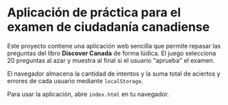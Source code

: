 # Aplicación de práctica para el examen de ciudadanía canadiense

Este proyecto contiene una aplicación web sencilla que permite repasar las preguntas del libro **Discover Canada** de forma lúdica. El juego selecciona 20 preguntas al azar y muestra al final si el usuario "aprueba" el examen.

El navegador almacena la cantidad de intentos y la suma total de aciertos y errores de cada usuario mediante `localStorage`.

Para usar la aplicación, abre `index.html` en tu navegador.
